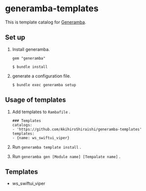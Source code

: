 # generamba-templates

This is template catalog for [Generamba](https://github.com/strongself/Generamba).

## Set up

1. Install generamba.

    ```yaml:Gemfile
    gem "generamba"
    ```
    
    ```
    $ bundle install
    ```
    
2. generate a configuration file.

    ```
    $ bundle exec generamba setup
    ```


## Usage of templates

1. Add templates to `Rambafile` .

    ```yaml:Rambafile
    ### Templates
    catalogs:
    - 'https://github.com/AkihiroShiraishi/generamba-templates'
    templates:
    - {name: ws_swiftui_viper}
    ```

2. Run `generamba template install` .

3. Run `generamba gen [Module name] [Tempalate name]` .

## Templates

- ws_swiftui_viper

